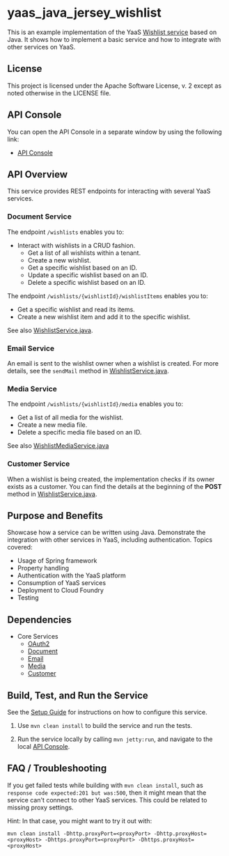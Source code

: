 # yaas_java_jersey_wishlist
This is an example implementation of the YaaS [Wishlist service](https://devportal.yaas.io/gettingstarted/createaservice/index.html) based on Java. It shows how to implement a basic service and how to integrate with other services on YaaS.


License
-------

This project is licensed under the Apache Software License, v. 2 except as noted otherwise in the LICENSE file.


API Console
-----------

You can open the API Console in a separate window by using the following link: 
- [API Console](https://api.yaas.io/hybris/java-jersey-wishlist/example)



API Overview
------------

This service provides REST endpoints for interacting with several YaaS services.

### Document Service
The endpoint `/wishlists` enables you to:
- Interact with wishlists in a CRUD fashion.
  - Get a list of all wishlists within a tenant.
  - Create a new wishlist.
  - Get a specific wishlist based on an ID.
  - Update a specific wishlist based on an ID.
  - Delete a specific wishlist based on an ID.

The endpoint `/wishlists/{wishlistId}/wishlistItems` enables you to:
  - Get a specific wishlist and read its items.
  - Create a new wishlist item and add it to the specific wishlist.
  
See also [WishlistService.java](src/main/java/com/sap/wishlist/service/WishlistService.java).

### Email Service
An email is sent to the wishlist owner when a wishlist is created. For more details, see the `sendMail` method in [WishlistService.java](src/main/java/com/sap/wishlist/service/WishlistService.java).

### Media Service
The endpoint `/wishlists/{wishlistId}/media` enables you to:
  - Get a list of all media for the wishlist.
  - Create a new media file.
  - Delete a specific media file based on an ID.

See also [WishlistMediaService.java](src/main/java/com/sap/wishlist/service/WishlistMediaService.java)

### Customer Service
When a wishlist is being created, the implementation checks if its owner exists as a customer. 
You can find the details at the beginning of the **POST** method in [WishlistService.java](src/main/java/com/sap/wishlist/service/WishlistService.java).


Purpose and Benefits
------------------

Showcase how a service can be written using Java. Demonstrate the integration with other services in YaaS, including authentication. Topics covered:
- Usage of Spring framework
- Property handling
- Authentication with the YaaS platform
- Consumption of YaaS services
- Deployment to Cloud Foundry
- Testing


Dependencies
------------

- Core Services
  - [OAuth2](https://devportal.yaas.io/services/oauth2/latest/index.html)
  - [Document](https://devportal.yaas.io/services/document/latest/index.html)
  - [Email](https://devportal.yaas.io/services/email/latest/index.html)
  - [Media](https://devportal.yaas.io/services/media/latest/index.html)
  - [Customer](https://devportal.yaas.io/services/customer/latest/index.html)


Build, Test, and Run the Service
-------------------------------

See the [Setup Guide](SETUP.md) for instructions on how to configure this service.

1. Use `mvn clean install` to build the service and run the tests.

2. Run the service locally by calling `mvn jetty:run`, and navigate to the local [API Console](http://localhost:8080).


FAQ / Troubleshooting
---------------------

If you get failed tests while building with `mvn clean install`, such as `response code expected:201 but was:500`, then it might mean that the service can't connect to other YaaS services. This could be related to missing proxy settings.

Hint: In that case, you might want to try it out with:

    mvn clean install -Dhttp.proxyPort=<proxyPort> -Dhttp.proxyHost=<proxyHost> -Dhttps.proxyPort=<proxyPort> -Dhttps.proxyHost=<proxyHost>
